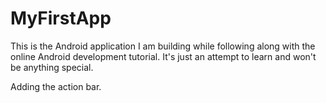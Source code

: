 MyFirstApp
==========
This is the Android application I am building while following along with the online Android development tutorial. It's just an attempt to learn and won't be anything special.

Adding the action bar.
